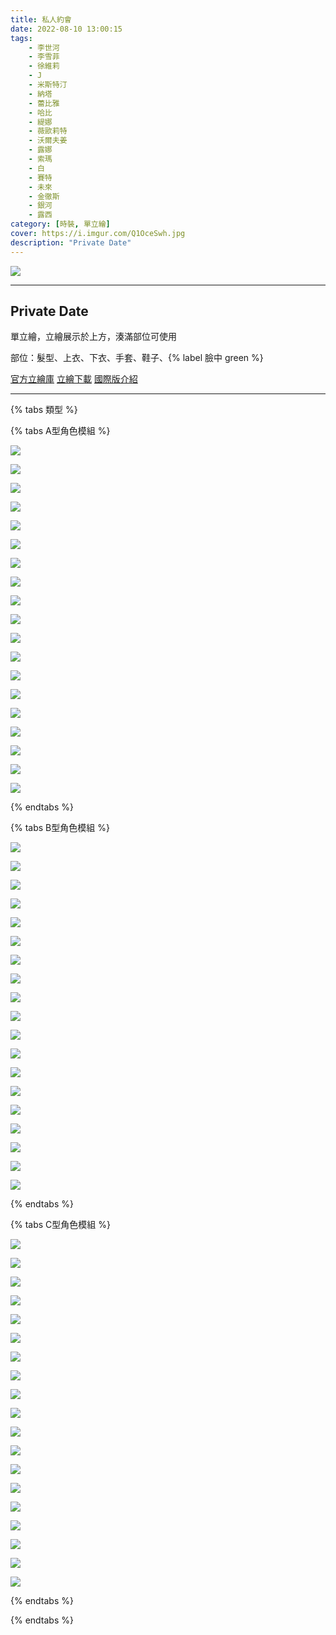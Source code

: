 ```yaml
---
title: 私人約會
date: 2022-08-10 13:00:15
tags:
    - 李世河
    - 李雪菲
    - 徐維莉
    - J
    - 米斯特汀
    - 納塔
    - 蕾比雅
    - 哈比
    - 緹娜
    - 薇歐莉特
    - 沃爾夫姜
    - 露娜
    - 索瑪
    - 白
    - 賽特
    - 未來
    - 金徹斯
    - 銀河
    - 露西
category: [時裝, 單立繪]
cover: https://i.imgur.com/Q1OceSwh.jpg
description: "Private Date"
---
```


[![](https://i.imgur.com/Q1OceSwh.jpg)](https://i.imgur.com/Q1OceSw.jpg)


---
## Private Date
單立繪，立繪展示於上方，湊滿部位可使用


部位：髮型、上衣、下衣、手套、鞋子、{% label 臉中 green %}

[官方立繪庫](https://www.naddic.co.kr/ko/game/cls/fansitekit)
[立繪下載](https://closers.vod.nexoncdn.co.kr/site/fansitekit/Closers_FansiteKit_PrivateDate_vcfky.zip)
[國際版介紹](https://www.closersonline.com/naddic_news/20220810-private-date-and-ti-85-pilot/)

---

{% tabs 類型 %}
<!-- tab 模組A型-->
{% tabs A型角色模組 %}
<!-- tab 李世河(Seha)-->
[![](https://i.imgur.com/CvItALqh.png)](https://i.imgur.com/CvItALq.png)
<!-- endtab -->
<!-- tab 李雪菲(Seulbi)-->
[![](https://i.imgur.com/cAQliBUh.png)](https://i.imgur.com/cAQliBU.png)
<!-- endtab -->
<!-- tab 徐維莉(Yuri)-->
[![](https://i.imgur.com/A1dL1gvh.png)](https://i.imgur.com/A1dL1gv.png)
<!-- endtab -->
<!-- tab J-->
[![](https://i.imgur.com/3dlTkTWh.png)](https://i.imgur.com/3dlTkTW.png)
<!-- endtab -->
<!-- tab 米斯特汀(Tein)-->
[![](https://i.imgur.com/FCoNHFah.png)](https://i.imgur.com/FCoNHFa.png)
<!-- endtab -->
<!-- tab 納塔(Nata)-->
[![](https://i.imgur.com/F5UOABkh.png)](https://i.imgur.com/F5UOABk.png)
<!-- endtab -->
<!-- tab 蕾比雅(Levia)-->
[![](https://i.imgur.com/xHNJTIlh.png)](https://i.imgur.com/xHNJTIl.png)
<!-- endtab -->
<!-- tab 哈比(Harpy)-->
[![](https://i.imgur.com/lrQLaOPh.png)](https://i.imgur.com/lrQLaOP.png)
<!-- endtab -->
<!-- tab 緹娜(Tina)-->
[![](https://i.imgur.com/HrRmx1Yh.png)](https://i.imgur.com/HrRmx1Y.png)
<!-- endtab -->
<!-- tab 薇歐莉特(Violet)-->
[![](https://i.imgur.com/8OEj6z5h.png)](https://i.imgur.com/8OEj6z5.png)
<!-- endtab -->
<!-- tab 沃爾夫姜(Wolfgang)-->
[![](https://i.imgur.com/fBxKuGbh.png)](https://i.imgur.com/fBxKuGb.png)
<!-- endtab -->
<!-- tab 露娜(Luna)-->
[![](https://i.imgur.com/AYG8Lv7h.png)](https://i.imgur.com/AYG8Lv7.png)
<!-- endtab -->
<!-- tab 索瑪(Soma)-->
[![](https://i.imgur.com/iPnw6vWh.png)](https://i.imgur.com/iPnw6vW.png)
<!-- endtab -->
<!-- tab 白(Bai)-->
[![](https://i.imgur.com/6xGkhAch.png)](https://i.imgur.com/6xGkhAc.png)
<!-- endtab -->
<!-- tab 賽特(Seth)-->
[![](https://i.imgur.com/5bYd1eoh.png)](https://i.imgur.com/5bYd1eo.png)
<!-- endtab -->
<!-- tab 未來(Mirae)-->
[![](https://i.imgur.com/mTiAvwRh.png)](https://i.imgur.com/mTiAvwR.png)
<!-- endtab -->
<!-- tab 徹斯(Chulsoo)-->
[![](https://i.imgur.com/ud64sYkh.png)](https://i.imgur.com/ud64sYk.png)
<!-- endtab -->
<!-- tab 銀河(Eunha)-->
[![](https://i.imgur.com/LRuHlSlh.png)](https://i.imgur.com/LRuHlSl.png)
<!-- endtab -->
<!-- tab 露西(Lucy)-->
[![](https://i.imgur.com/5emV7cxh.png)](https://i.imgur.com/5emV7cx.png)
<!-- endtab -->
{% endtabs %}
<!-- endtab -->

<!-- tab 模組B型-->
{% tabs B型角色模組 %}
<!-- tab 李世河(Seha)-->
[![](https://i.imgur.com/FN3LNuVh.png)](https://i.imgur.com/FN3LNuV.png)
<!-- endtab -->
<!-- tab 李雪菲(Seulbi)-->
[![](https://i.imgur.com/1qLbUvmh.png)](https://i.imgur.com/1qLbUvm.png)
<!-- endtab -->
<!-- tab 徐維莉(Yuri)-->
[![](https://i.imgur.com/2AstzGJh.png)](https://i.imgur.com/2AstzGJ.png)
<!-- endtab -->
<!-- tab J-->
[![](https://i.imgur.com/eUxON9qh.png)](https://i.imgur.com/eUxON9q.png)
<!-- endtab -->
<!-- tab 米斯特汀(Tein)-->
[![](https://i.imgur.com/EMsjhmch.png)](https://i.imgur.com/EMsjhmc.png)
<!-- endtab -->
<!-- tab 納塔(Nata)-->
[![](https://i.imgur.com/ypfUSpZh.png)](https://i.imgur.com/ypfUSpZ.png)
<!-- endtab -->
<!-- tab 蕾比雅(Levia)-->
[![](https://i.imgur.com/ot2hzxLh.png)](https://i.imgur.com/ot2hzxL.png)
<!-- endtab -->
<!-- tab 哈比(Harpy)-->
[![](https://i.imgur.com/Gcr6Gx6h.png)](https://i.imgur.com/Gcr6Gx6.png)
<!-- endtab -->
<!-- tab 緹娜(Tina)-->
[![](https://i.imgur.com/gsk22gHh.png)](https://i.imgur.com/gsk22gH.png)
<!-- endtab -->
<!-- tab 薇歐莉特(Violet)-->
[![](https://i.imgur.com/D2rkZquh.png)](https://i.imgur.com/D2rkZqu.png)
<!-- endtab -->
<!-- tab 沃爾夫姜(Wolfgang)-->
[![](https://i.imgur.com/dtY1gkrh.png)](https://i.imgur.com/dtY1gkr.png)
<!-- endtab -->
<!-- tab 露娜(Luna)-->
[![](https://i.imgur.com/6bSuYo1h.png)](https://i.imgur.com/6bSuYo1.png)
<!-- endtab -->
<!-- tab 索瑪(Soma)-->
[![](https://i.imgur.com/ucqomITh.png)](https://i.imgur.com/ucqomIT.png)
<!-- endtab -->
<!-- tab 白(Bai)-->
[![](https://i.imgur.com/rJCHyaRh.png)](https://i.imgur.com/rJCHyaR.png)
<!-- endtab -->
<!-- tab 賽特(Seth)-->
[![](https://i.imgur.com/zdPgTLxh.png)](https://i.imgur.com/zdPgTLx.png)
<!-- endtab -->
<!-- tab 未來(Mirae)-->
[![](https://i.imgur.com/hafIIPNh.png)](https://i.imgur.com/hafIIPN.png)
<!-- endtab -->
<!-- tab 徹斯(Chulsoo)-->
[![](https://i.imgur.com/XUhYgPFh.png)](https://i.imgur.com/XUhYgPF.png)
<!-- endtab -->
<!-- tab 銀河(Eunha)-->
[![](https://i.imgur.com/p6Yf9tFh.png)](https://i.imgur.com/p6Yf9tF.png)
<!-- endtab -->
<!-- tab 露西(Lucy)-->
[![](https://i.imgur.com/q1BtIN3h.png)](https://i.imgur.com/q1BtIN3.png)
<!-- endtab -->
{% endtabs %}
<!-- endtab -->

<!-- tab 模組C型-->
{% tabs C型角色模組 %}
<!-- tab 李世河(Seha)-->
[![](https://i.imgur.com/9CP1P2ih.png)](https://i.imgur.com/9CP1P2i.png)
<!-- endtab -->
<!-- tab 李雪菲(Seulbi)-->
[![](https://i.imgur.com/5KnoFdWh.png)](https://i.imgur.com/5KnoFdW.png)
<!-- endtab -->
<!-- tab 徐維莉(Yuri)-->
[![](https://i.imgur.com/tQFspo7h.png)](https://i.imgur.com/tQFspo7.png)
<!-- endtab -->
<!-- tab J-->
[![](https://i.imgur.com/lLmDcdsh.png)](https://i.imgur.com/lLmDcds.png)
<!-- endtab -->
<!-- tab 米斯特汀(Tein)-->
[![](https://i.imgur.com/Mx0vzJBh.png)](https://i.imgur.com/Mx0vzJB.png)
<!-- endtab -->
<!-- tab 納塔(Nata)-->
[![](https://i.imgur.com/y6V4SF4h.png)](https://i.imgur.com/y6V4SF4.png)
<!-- endtab -->
<!-- tab 蕾比雅(Levia)-->
[![](https://i.imgur.com/6Iw328Nh.png)](https://i.imgur.com/6Iw328N.png)
<!-- endtab -->
<!-- tab 哈比(Harpy)-->
[![](https://i.imgur.com/H9KLqMKh.png)](https://i.imgur.com/H9KLqMK.png)
<!-- endtab -->
<!-- tab 緹娜(Tina)-->
[![](https://i.imgur.com/vRxywr8h.png)](https://i.imgur.com/vRxywr8.png)
<!-- endtab -->
<!-- tab 薇歐莉特(Violet)-->
[![](https://i.imgur.com/XOD1B21h.png)](https://i.imgur.com/XOD1B21.png)
<!-- endtab -->
<!-- tab 沃爾夫姜(Wolfgang)-->
[![](https://i.imgur.com/fyFK4c3h.png)](https://i.imgur.com/fyFK4c3.png)
<!-- endtab -->
<!-- tab 露娜(Luna)-->
[![](https://i.imgur.com/sKWoYcXh.png)](https://i.imgur.com/sKWoYcX.png)
<!-- endtab -->
<!-- tab 索瑪(Soma)-->
[![](https://i.imgur.com/e3pENQZh.png)](https://i.imgur.com/e3pENQZ.png)
<!-- endtab -->
<!-- tab 白(Bai)-->
[![](https://i.imgur.com/svBXeDSh.png)](https://i.imgur.com/svBXeDS.png)
<!-- endtab -->
<!-- tab 賽特(Seth)-->
[![](https://i.imgur.com/zVJLfVHh.png)](https://i.imgur.com/zVJLfVH.png)
<!-- endtab -->
<!-- tab 未來(Mirae)-->
[![](https://i.imgur.com/EToIKoLh.png)](https://i.imgur.com/EToIKoL.png)
<!-- endtab -->
<!-- tab 徹斯(Chulsoo)-->
[![](https://i.imgur.com/fXeoXZsh.png)](https://i.imgur.com/fXeoXZs.png)
<!-- endtab -->
<!-- tab 銀河(Eunha)-->
[![](https://i.imgur.com/xa53pp4h.png)](https://i.imgur.com/xa53pp4.png)
<!-- endtab -->
<!-- tab 露西(Lucy)-->
[![](https://i.imgur.com/fIygFgNh.png)](https://i.imgur.com/fIygFgN.png)
<!-- endtab -->
{% endtabs %}
<!-- endtab -->

{% endtabs %}